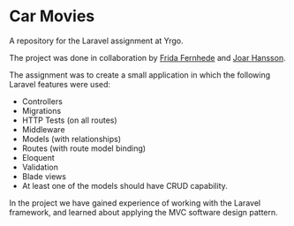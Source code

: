 # Car Movies
A repository for the Laravel assignment at Yrgo. 

The project was done in collaboration by [Frida Fernhede](https://github.com/Fridish) and [Joar Hansson](https://github.com/JoarHansson).

The assignment was to create a small application in which the following Laravel features were used: 
- Controllers
- Migrations
- HTTP Tests (on all routes)
- Middleware
- Models (with relationships)
- Routes (with route model binding)
- Eloquent
- Validation
- Blade views
- At least one of the models should have CRUD capability.

In the project we have gained experience of working with the Laravel framework, and learned about applying the MVC software design pattern.
